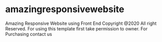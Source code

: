 # amazingresponsivewebsite
Amazing Responsive Website using Front End
Copyright @2020 All right Reserved.
For using this template first take permission to owner.
For Purchasing contact us
